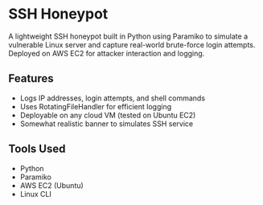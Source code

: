 # SSH Honeypot

A lightweight SSH honeypot built in Python using Paramiko to simulate a vulnerable Linux server and capture real-world brute-force login attempts. Deployed on AWS EC2 for attacker interaction and logging.

## Features
- Logs IP addresses, login attempts, and shell commands
- Uses RotatingFileHandler for efficient logging
- Deployable on any cloud VM (tested on Ubuntu EC2)
- Somewhat realistic banner to simulates SSH service

## Tools Used
- Python
- Paramiko
- AWS EC2 (Ubuntu)
- Linux CLI









